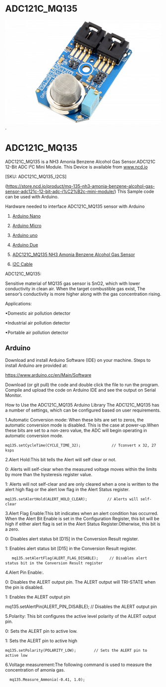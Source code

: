 # ADC121C_MQ135

[![ADC121C_MQ135](ADC121C_I2CGAS_MQ135.png)](https://store.ncd.io/product/mq-135-nh3-amonia-benzene-alcohol-gas-sensor-adc121c-12-bit-adc-i%C2%B2c-mini-module/).

# ADC121C_MQ135
ADC121C_MQ135 is a NH3 Amonia Benzene Alcohol Gas Sensor.ADC121C 12-Bit ADC I²C Mini Module.
This Device is available from www.ncd.io 

[SKU: ADC121C_MQ135_I2CS]

(https://store.ncd.io/product/mq-135-nh3-amonia-benzene-alcohol-gas-sensor-adc121c-12-bit-adc-i%C2%B2c-mini-module/)
This Sample code can be used with Arduino.

Hardware needed to interface ADC121C_MQ135 sensor with Arduino

1. <a href="https://store.ncd.io/product/i2c-shield-for-arduino-nano/">Arduino Nano</a>

2. <a href="https://store.ncd.io/product/i2c-shield-for-arduino-micro-with-i2c-expansion-port/">Arduino Micro</a>

3. <a href="https://store.ncd.io/product/i2c-shield-for-arduino-uno/">Arduino uno</a>

4. <a href="https://store.ncd.io/product/dual-i2c-shield-for-arduino-due-with-modular-communications-interface/">Arduino Due</a>

5. <a href="https://store.ncd.io/product/mq-135-nh3-amonia-benzene-alcohol-gas-sensor-adc121c-12-bit-adc-i%C2%B2c-mini-module/">ADC121C_MQ135 NH3 Amonia Benzene Alcohol Gas Sensor</a>

6. <a href="https://store.ncd.io/product/i%C2%B2c-cable/">I2C Cable</a>

ADC121C_MQ135:

Sensitive material of MQ135 gas sensor is SnO2, which with lower conductivity in clean air. When the target combustible gas exist, The sensor’s conductivity is more higher along with the gas concentration rising.

Applications:

•Domestic air pollution detector

•Industrial air pollution detector

•Portable air pollution detector 

## Arduino
Download and install Arduino Software (IDE) on your machine. Steps to install Arduino are provided at:

https://www.arduino.cc/en/Main/Software

Download (or git pull) the code and double click the file to run the program.
Compile and upload the code on Arduino IDE and see the output on Serial Monitor.

How to Use the ADC121C_MQ135 Arduino Library
The ADC121C_MQ135 has a number of settings, which can be configured based on user requirements.

1.Automatic Conversion mode: When these bits are set to zeros, the automatic conversion mode is disabled. This is the case at power-up.When these bits are set to a non-zero value, the ADC will begin operating in automatic conversion mode.

    mq135.setCycleTime(CYCLE_TIME_32);              // Tconvert x 32, 27 ksps
    
2.Alert Hold:This bit tells the Alert will self clear or not.

   0: Alerts will self-clear when the measured voltage moves within the limits by more than the hysteresis register value.
  
   1: Alerts will not self-clear and are only cleared when a one is written to the alert high flag or the alert low flag in the Alert Status register.

    mq135.setAlertHold(ALERT_HOLD_CLEAR);         // Alerts will self-clear

3.Alert Flag Enable:This bit indicates when an alert condition has occurred. When the Alert Bit Enable is set in the Configuration Register, this bit will be high if either alert flag is set in the Alert Status Register.Otherwise, this bit is a zero.

   0: Disables alert status bit [D15] in the Conversion Result register.
  
   1: Enables alert status bit [D15] in the Conversion Result register.

       mq135.setAlertFlag(ALERT_FLAG_DISABLE);     // Disables alert status bit in the Conversion Result register
       
4.Alert Pin Enable:.

   0: Disables the ALERT output pin. The ALERT output will TRI-STATE when the pin is disabled.
  
   1: Enables the ALERT output pin
  
   mq135.setAlertPin(ALERT_PIN_DISABLE);       // Disables the ALERT output pin

5.Polarity: This bit configures the active level polarity of the ALERT output pin.

   0: Sets the ALERT pin to active low.
 
   1: Sets the ALERT pin to active high
 
    mq135.setPolarity(POLARITY_LOW);        // Sets the ALERT pin to active low
    
6.Voltage measurement:The following command is used to measure the concentration of amonia gas.

      mq135.Measure_Ammonia(-0.41, 1.0);      
